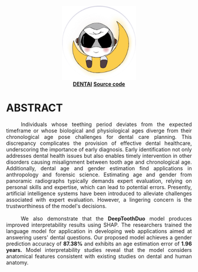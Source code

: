 <br/>
<div align="center">
    <img src="./DeepToothDoc/logo2.svg" width="200" alt="">   
</div>
<div align="center">
<a href="https://nattntn.github.io/DentAI_webpage/" ><strong>DENTAI</strong></a> 
<a href="https://github.com/nattntn/DentAI_webpage/tree/main" ><strong>Source code</strong></a>
<br/>
</div>
  
# ABSTRACT
<center>
  <p align="justify">
       Individuals whose teething period deviates from the expected 
    timeframe or whose biological and physiological ages diverge from their 
    chronological age pose challenges for dental care planning. This 
    discrepancy complicates the provision of effective dental healthcare, 
    underscoring the importance of early diagnosis. Early identification not only 
    addresses dental health issues but also enables timely intervention in other
    disorders causing misalignment between tooth age and chronological age.
    Additionally, dental age and gender estimation find applications in 
    anthropology and forensic science. Estimating age and gender from
    panoramic radiographs typically demands expert evaluation, relying on 
    personal skills and expertise, which can lead to potential errors. Presently, 
    artificial intelligence systems have been introduced to alleviate challenges 
    associated with expert evaluation. However, a lingering concern is the 
    trustworthiness of the model's decisions.<br>
    <br>
       We also demonstrate that the <b>DeepToothDuo</b> model produces 
    improved interpretability results using SHAP. The researchers trained the 
    language model for application in developing web applications aimed at 
    answering users' dental questions. Our proposed model achieves a gender 
    prediction accuracy of <b>87.38%</b> and exhibits an age estimation error of <b>1.96 years.</b>
    Model interpretability studies reveal that the model considers anatomical 
    features consistent with existing studies on dental and human anatomy.
  </p>
</center>
